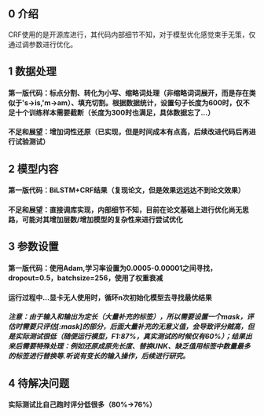 ## 0 介绍
CRF使用的是开源库进行，其代码内部细节不知，对于模型优化感觉束手无策，仅通过调参数进行优化。

## 1 数据处理

#### 第一版代码：标点分割、转化为小写、缩略词处理（非缩略词词展开，而是存在类似于's->is,'m->am）、填充切割。根据数据统计，设置句子长度为600时，仅不足十个训练样本需要截断（长度为300时也满足，具体数据忘了...）
#### 不足和展望：增加词性还原（已实现，但是时间成本有点高，后续改进代码后再进行试验测试）

## 2 模型内容
#### 第一版代码：BiLSTM+CRF结果（复现论文，但是效果远远达不到论文效果）
#### 不足和展望：直接调库实现，内部细节不知，目前在论文基础上进行优化尚无思路，可能对其增加层数/增加模型的复杂性来进行尝试优化

## 3 参数设置
#### 第一版代码：使用Adam,学习率设置为0.0005-0.00001之间寻找，dropout=0.5，batchsize=256，使用了权重衰减
#### 运行过程中...显卡无人使用时，循环n次初始化模型去寻找最优结果

##### 注意：由于输入和输出为定长（大量补充的标签），所以需要设置一个mask，评估时需要只评估[:mask]的部分，后面大量补充的无意义值，会导致评分贼高，但是实际测试很低（随便运行模型，F1:87%，真实测试的时候仅有60%）；结果出来后需要特殊处理：例如还原成原先长度、替换UNK、缺乏值用标签中数量最多的标签进行替换等.听说有变长的输入操作，后续进行研究。
## 4 待解决问题
#### 实际测试比自己跑时评分低很多（80%->76%）